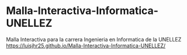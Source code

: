 # Malla-Interactiva-Informatica-UNELLEZ
Malla Interactiva para la carrera Ingenieria en Informatica de la UNELLEZ
https://luisjhr25.github.io/Malla-Interactiva-Informatica-UNELLEZ/
